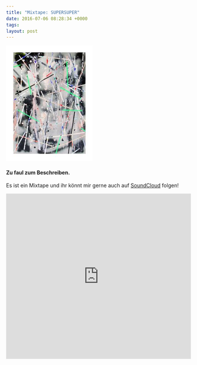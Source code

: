 ```yaml
---
title: "Mixtape: SUPERSUPER"
date: 2016-07-06 08:28:34 +0000
tags: 
layout: post
---
```

![alt](/content/images/2016/Jul/tis.jpg)

#### Zu faul zum Beschreiben.

Es ist ein Mixtape und ihr könnt mir gerne auch auf <a href="https://soundcloud.com/bangpowwww">SoundCloud</a> folgen!


<iframe width="100%" height="450" scrolling="no" frameborder="no" src="https://w.soundcloud.com/player/?url=https%3A//api.soundcloud.com/playlists/232239431%3Fsecret_token%3Ds-rr4UO&amp;auto_play=false&amp;hide_related=false&amp;show_comments=true&amp;show_user=true&amp;show_reposts=false&amp;visual=true"></iframe>


